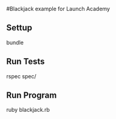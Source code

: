 #Blackjack example for Launch Academy

## Settup
bundle

## Run Tests
rspec spec/

## Run Program
ruby blackjack.rb
